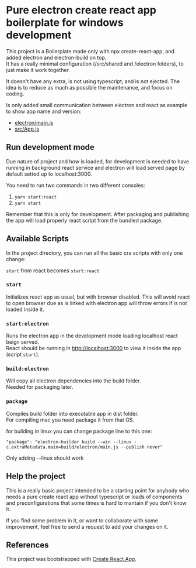 # Pure electron create react app boilerplate for windows development

This project is a Boilerplate made only with npx create-react-app, and added electron and electron-build on top.  
It has a really minimal configuration (/src/shared and /electron folders), to just make it work together.

It doesn't have any extra, is not using typescript, and is not ejected. The idea is to reduce as much as possible
the maintenance, and focus on coding.

Is only added small communication between electron and react as example to show app name and version:  
- [electron/main.js](https://github.com/vichaunter/cra-electron-windows/blob/master/electron/main.js#L38)
- [src/App.js](https://github.com/vichaunter/cra-electron-windows/blob/master/src/App.js#L38)

## Run development mode

Due nature of project and how is loaded, for development is needed to have running in background react service
and electron will load served page by default setted up to localhost:3000.

You need to run two commands in two different consoles:
1. `yarn start:react`
2. `yarn start`

Remember that this is only for development. After packaging and publishing the app will load properly react script
from the bundled package.

## Available Scripts

In the project directory, you can run all the basic cra scripts with only one change:

`start` from react becomes `start:react`

### `start`

Initializes react app as usual, but with browser disabled. This will avoid react to open browser due as is linked
with electron app will throw errors if is not loaded inside it.

### `start:electron`

Runs the electron app in the development mode loading localhost react beign served.  
React should be running in [http://localhost:3000](http://localhost:3000) to view it inside the app (script `start`).

### `build:electron`

Will copy all electron dependencies into the build folder.  
Needed for packaging later.

### `package`

Compiles build folder into executable app in dist folder.  
For compiling mac you need package it from that OS.

for building in linux you can change package line to this one:
```
"package": "electron-builder build --win --linux -c.extraMetadata.main=build/electron/main.js --publish never"
```

Only adding --linux should work

## Help the project

This is a really basic project intended to be a starting point for anybody who needs a pure create react app without 
typescript or loads of components and preconfigurations that some times is hard to mantain if you don't know it.

If you find some problem in it, or want to collaborate with some improvement, feel free to send a request to add
your changes on it.

## References

This project was bootstrapped with [Create React App](https://github.com/facebook/create-react-app).

